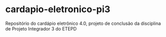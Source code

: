 # cardapio-eletronico-pi3
Repositório do cardápio eletrônico 4.0, projeto de conclusão da disciplina de Projeto Integrador 3 do ETEPD

